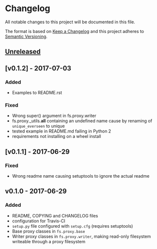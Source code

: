 # Changelog
All notable changes to this project will be documented in this file.

The format is based on [Keep a Changelog](http://keepachangelog.com/en/1.0.0/)
and this project adheres to [Semantic Versioning](http://semver.org/spec/v2.0.0.html).

## [Unreleased]

## [v0.1.2] - 2017-07-03
### Added
- Examples to README.rst
### Fixed
- Wrong super() argument in fs.proxy.writer
- fs.proxy._utils.__all__ containing an undefined name cause by
  renaming of `unique_everseen` to unique
- tested example in README.md failing in Python 2
- requirements not installing on a wheel install

## [v0.1.1] - 2017-06-29
### Fixed
- Wrong readme name causing setuptools to ignore the actual readme

## v0.1.0 - 2017-06-29
### Added
- README, COPYING and CHANGELOG files
- configuration for Travis-CI
- `setup.py` file configured with `setup.cfg` (requires setuptools)
- Base proxy classes in `fs.proxy.base`
- Writer proxy classes in `fs.proxy.writer`, making read-only filesystem
writeable through a proxy filesystem

[Unreleased]: https://github.com/althonos/fs.proxy/compare/v0.1.2...HEAD
[vO.1.2]: https://github.com/althonos/fs.proxy/compare/v0.1.1...v0.1.2
[vO.1.1]: https://github.com/althonos/fs.proxy/compare/v0.1.0...v0.1.1

